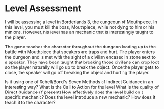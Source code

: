 # Level Assessment

I will be assessing a level in Borderlands 3, the dungeoun of Mouthpiece. In this level, you must kill the boss, Mouthpiece, while not dying to him or his minions. However, his level has an mechanic that is interestingly taught to the player. 

The game teaches the character throughout the dungeon leading up to the battle with Mouthpiece that speakers are traps and hurt. The player enters the dungeon and is met with the sight of a civilian encased in stone next to a speaker. They have been taught that breaking those civilians can drop loot so the player naturally will go up to break the object. Once the player gets to close, the speaker will go off breaking the object and hurting the player. 

Is it using one of Schell/Bond's Seven Methods of Indirect Guidance in an interesting way?
What is the Call to Action for the level
What is the quality of Direct Guidance (if present)
How effectively does the level build on a specific mechanic?
Does the level introduce a new mechanic? How does it teach it to the character?
